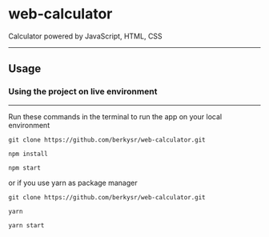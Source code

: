 # web-calculator
Calculator powered by JavaScript, HTML, CSS

---

## Usage

### Using the project on live environment

---

Run these commands in the terminal to run the app on your local environment

    git clone https://github.com/berkysr/web-calculator.git

    npm install

    npm start

or if you use yarn as package manager

    git clone https://github.com/berkysr/web-calculator.git
    
    yarn

    yarn start
